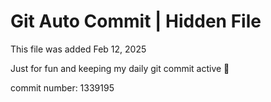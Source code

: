 # Git Auto Commit | Hidden File

This file was added Feb 12, 2025

Just for fun and keeping my daily git commit active 🤪

commit number: 1339195
